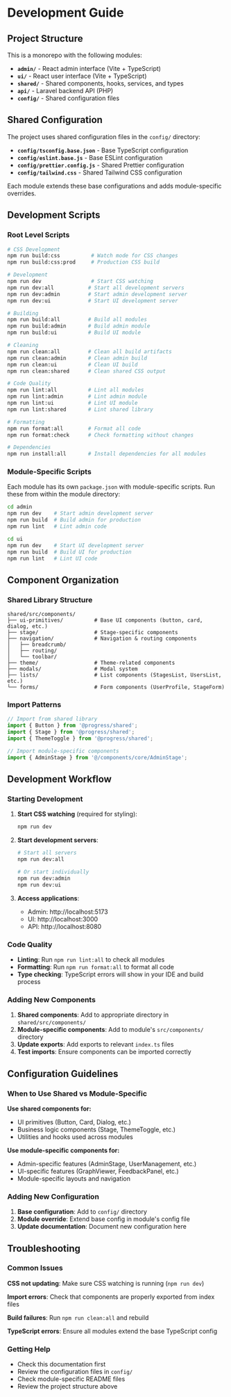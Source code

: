 # Development Guide

## Project Structure

This is a monorepo with the following modules:

- **`admin/`** - React admin interface (Vite + TypeScript)
- **`ui/`** - React user interface (Vite + TypeScript) 
- **`shared/`** - Shared components, hooks, services, and types
- **`api/`** - Laravel backend API (PHP)
- **`config/`** - Shared configuration files

## Shared Configuration

The project uses shared configuration files in the `config/` directory:

- **`config/tsconfig.base.json`** - Base TypeScript configuration
- **`config/eslint.base.js`** - Base ESLint configuration  
- **`config/prettier.config.js`** - Shared Prettier configuration
- **`config/tailwind.css`** - Shared Tailwind CSS configuration

Each module extends these base configurations and adds module-specific overrides.

## Development Scripts

### Root Level Scripts

```bash
# CSS Development
npm run build:css          # Watch mode for CSS changes
npm run build:css:prod     # Production CSS build

# Development
npm run dev                # Start CSS watching
npm run dev:all           # Start all development servers
npm run dev:admin         # Start admin development server
npm run dev:ui            # Start UI development server

# Building
npm run build:all         # Build all modules
npm run build:admin       # Build admin module
npm run build:ui          # Build UI module

# Cleaning
npm run clean:all         # Clean all build artifacts
npm run clean:admin       # Clean admin build
npm run clean:ui          # Clean UI build
npm run clean:shared      # Clean shared CSS output

# Code Quality
npm run lint:all          # Lint all modules
npm run lint:admin        # Lint admin module
npm run lint:ui           # Lint UI module
npm run lint:shared       # Lint shared library

# Formatting
npm run format:all        # Format all code
npm run format:check      # Check formatting without changes

# Dependencies
npm run install:all       # Install dependencies for all modules
```

### Module-Specific Scripts

Each module has its own `package.json` with module-specific scripts. Run these from within the module directory:

```bash
cd admin
npm run dev    # Start admin development server
npm run build  # Build admin for production
npm run lint   # Lint admin code

cd ui
npm run dev    # Start UI development server
npm run build  # Build UI for production
npm run lint   # Lint UI code
```

## Component Organization

### Shared Library Structure

```
shared/src/components/
├── ui-primitives/          # Base UI components (button, card, dialog, etc.)
├── stage/                  # Stage-specific components
├── navigation/             # Navigation & routing components
│   ├── breadcrumb/
│   ├── routing/
│   └── toolbar/
├── theme/                  # Theme-related components
├── modals/                 # Modal system
├── lists/                  # List components (StagesList, UsersList, etc.)
└── forms/                  # Form components (UserProfile, StageForm)
```

### Import Patterns

```typescript
// Import from shared library
import { Button } from '@progress/shared';
import { Stage } from '@progress/shared';
import { ThemeToggle } from '@progress/shared';

// Import module-specific components
import { AdminStage } from '@/components/core/AdminStage';
```

## Development Workflow

### Starting Development

1. **Start CSS watching** (required for styling):
   ```bash
   npm run dev
   ```

2. **Start development servers**:
   ```bash
   # Start all servers
   npm run dev:all
   
   # Or start individually
   npm run dev:admin
   npm run dev:ui
   ```

3. **Access applications**:
   - Admin: http://localhost:5173
   - UI: http://localhost:3000
   - API: http://localhost:8080

### Code Quality

- **Linting**: Run `npm run lint:all` to check all modules
- **Formatting**: Run `npm run format:all` to format all code
- **Type checking**: TypeScript errors will show in your IDE and build process

### Adding New Components

1. **Shared components**: Add to appropriate directory in `shared/src/components/`
2. **Module-specific components**: Add to module's `src/components/` directory
3. **Update exports**: Add exports to relevant `index.ts` files
4. **Test imports**: Ensure components can be imported correctly

## Configuration Guidelines

### When to Use Shared vs Module-Specific

**Use shared components for:**
- UI primitives (Button, Card, Dialog, etc.)
- Business logic components (Stage, ThemeToggle, etc.)
- Utilities and hooks used across modules

**Use module-specific components for:**
- Admin-specific features (AdminStage, UserManagement, etc.)
- UI-specific features (GraphViewer, FeedbackPanel, etc.)
- Module-specific layouts and navigation

### Adding New Configuration

1. **Base configuration**: Add to `config/` directory
2. **Module override**: Extend base config in module's config file
3. **Update documentation**: Document new configuration here

## Troubleshooting

### Common Issues

**CSS not updating**: Make sure CSS watching is running (`npm run dev`)

**Import errors**: Check that components are properly exported from index files

**Build failures**: Run `npm run clean:all` and rebuild

**TypeScript errors**: Ensure all modules extend the base TypeScript config

### Getting Help

- Check this documentation first
- Review the configuration files in `config/`
- Check module-specific README files
- Review the project structure above

